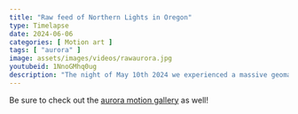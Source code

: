 ```yaml
---
title: "Raw feed of Northern Lights in Oregon"
type: Timelapse
date: 2024-06-06
categories: [ Motion art ]
tags: [ "aurora" ]
image: assets/images/videos/rawaurora.jpg
youtubeid: 1NnoGMhq0ug
description: "The night of May 10th 2024 we experienced a massive geomagnetic storm, estimated by some to be one of the top three in recorded history. A massive pair of corneal mass ejections (CMEs) combined and slammed into the earth head on, pushing the magnetic ring so far south that the KP index hit 9 in Oregon. This video is all 822 frames I captured that evening in sequential order."
---
```


Be sure to check out the [aurora motion gallery](/external?t=https://living-aurora-a-gall.dswgalleries.com/) as well!